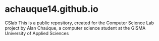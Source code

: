 # achauque14.github.io
CSlab
This is a public repository, created for the Computer Science Lab project by Alan Chaúque, a computer science student at the GISMA University of Applied Sciences
